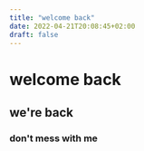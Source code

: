 ```yaml
---
title: "welcome back"
date: 2022-04-21T20:08:45+02:00
draft: false
---
```


# welcome back
## we're back
### don't mess with me